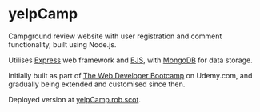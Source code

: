 # yelpCamp

Campground review website with user registration and comment functionality, built using Node.js.

Utilises [Express](https://expressjs.com) web framework and [EJS](https://ejs.co), with [MongoDB](https://www.mongodb.com) for data storage.

Initially built as part of [The Web Developer Bootcamp](https://www.udemy.com/course/the-web-developer-bootcamp/) on Udemy.com, and gradually being extended and customised since then.

Deployed version at [yelpCamp.rob.scot](https://yelpcamp.rob.scot).
